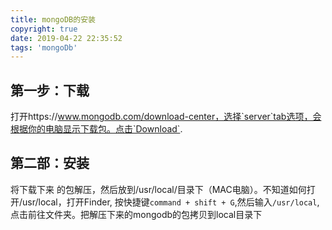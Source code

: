 ```yaml
---
title: mongoDB的安装
copyright: true
date: 2019-04-22 22:35:52
tags: 'mongoDb'
---
```

## 第一步：下载
打开https://www.mongodb.com/download-center，选择`server`tab选项，会根据你的电脑显示下载包。点击`Download`.

## 第二部：安装
将下载下来 的包解压，然后放到/usr/local/目录下（MAC电脑）。不知道如何打开/usr/local，打开Finder, 按快捷键`command + shift + G`,然后输入`/usr/local`,点击前往文件夹。把解压下来的mongodb的包拷贝到local目录下
